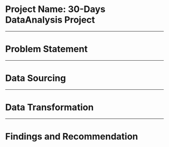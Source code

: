 # Project Name: 30-Days DataAnalysis Project

-------
# Problem Statement



-------
# Data Sourcing



------
# Data Transformation



------
# Findings and Recommendation
